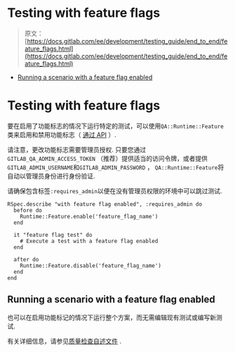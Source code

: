 # Testing with feature flags

> 原文：[https://docs.gitlab.com/ee/development/testing_guide/end_to_end/feature_flags.html](https://docs.gitlab.com/ee/development/testing_guide/end_to_end/feature_flags.html)

*   [Running a scenario with a feature flag enabled](#running-a-scenario-with-a-feature-flag-enabled)

# Testing with feature flags[](#testing-with-feature-flags "Permalink")

要在启用了功能标志的情况下运行特定的测试，可以使用`QA::Runtime::Feature`类来启用和禁用功能标志（ [通过 API](../../../api/features.html) ）.

请注意，更改功能标志需要管理员授权. 只要您通过`GITLAB_QA_ADMIN_ACCESS_TOKEN` （推荐）提供适当的访问令牌，或者提供`GITLAB_ADMIN_USERNAME`和`GITLAB_ADMIN_PASSWORD` ， `QA::Runtime::Feature`将自动以管理员身份进行身份验证.

请确保包含标签`:requires_admin`以便在没有管理员权限的环境中可以跳过测试.

```
RSpec.describe "with feature flag enabled", :requires_admin do
  before do
    Runtime::Feature.enable('feature_flag_name')
  end

  it "feature flag test" do
    # Execute a test with a feature flag enabled
  end

  after do
    Runtime::Feature.disable('feature_flag_name')
  end
end 
```

## Running a scenario with a feature flag enabled[](#running-a-scenario-with-a-feature-flag-enabled "Permalink")

也可以在启用功能标记的情况下运行整个方案，而无需编辑现有测试或编写新测试.

有关详细信息，请参见[质量检查自述文件](https://gitlab.com/gitlab-org/gitlab/tree/master/qa#running-tests-with-a-feature-flag-enabled) .